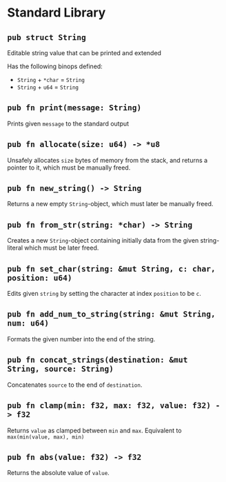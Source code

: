 # Standard Library

## `pub struct String`

Editable string value that can be printed and extended

Has the following binops defined:
- `String` + `*char` = `String`
- `String` + `u64` = `String`

## `pub fn print(message: String)`

Prints given `message` to the standard output

## `pub fn allocate(size: u64) -> *u8`

Unsafely allocates `size` bytes of memory from the stack, and returns a pointer to it, which must be manually freed.

## `pub fn new_string() -> String`

Returns a new empty `String`-object, which must later be manually freed.

## `pub fn from_str(string: *char) -> String`

Creates a new `String`-object containing initially data from the given string-literal which must be later freed.

## `pub fn set_char(string: &mut String, c: char, position: u64)`

Edits given `string` by setting the character at index `position` to be `c`.

## `pub fn add_num_to_string(string: &mut String, num: u64)`

Formats the given number into the end of the string.

## `pub fn concat_strings(destination: &mut String, source: String)`

Concatenates `source` to the end of `destination`.

## `pub fn clamp(min: f32, max: f32, value: f32) -> f32`

Returns `value` as clamped between `min` and `max`. Equivalent to `max(min(value, max), min)`

## `pub fn abs(value: f32) -> f32`

Returns the absolute value of `value`.
